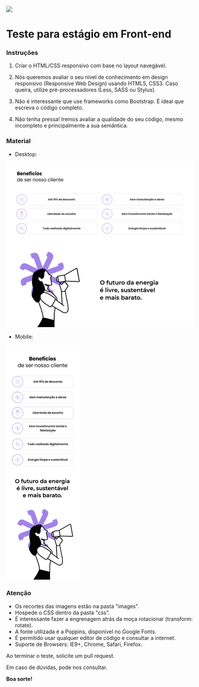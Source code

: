 <img src="https://escandi.com.br/img/logotipo.svg" height="70px">

# Teste para estágio em Front-end

### Instruções

1. Criar o HTML/CSS responsivo com base no layout navegável. 

2. Nós queremos avaliar o seu nível de conhecimento em design responsivo (Responsive Web Design) usando HTML5, CSS3.
Caso queira, utilize pré-processadores (Less, SASS ou Stylus).

3. Não é interessante que use frameworks como Bootstrap. É ideal que escreva o código completo. 

4. Não tenha pressa! Iremos avaliar a qualidade do seu código, mesmo incompleto e principalmente a sua semântica.

### Material 

* Desktop:
<img src="https://github.com/felpcodes/teste-para-estagio-frontend-escandi/blob/main/layout/desktop.jpg" width="768px">

* Mobile:
<img src="https://github.com/felpcodes/teste-para-estagio-frontend-escandi/blob/main/layout/mobile.jpg" width="200px">

### Atenção

* Os recortes das imagens estão na pasta "images".
* Hospede o CSS dentro da pasta "css".
* É interessante fazer a engrenagem atrás da moça rotacionar (transform: rotate).
* A fonte utilizada é a Poppins, disponível no Google Fonts.
* É permitido usar qualquer editor de código e consultar a internet.
* Suporte de Browsers: IE9+, Chrome, Safari, Firefox.

Ao terminar o teste, solicite um pull request. 

Em caso de dúvidas, pode nos consultar.

**Boa sorte!**
